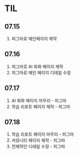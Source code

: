 # TIL

## 07.15

1. 피그마로 메인페이지 제작

## 07.16

1. 피그마로 AI 회화 페이지 제작
2. 피그마로 메인 페이지 디테일 수정

## 07.17

1. AI 회화 페이지 마무리 - 피그마
2. 학습 리포트 페이지 제작 - 피그마

## 07.18

1. 학습 리포트 페이지 마무리 - 피그마
2. 커뮤니티 페이지 제작 - 피그마
3. 전체적인 디테일 수정 - 피그마
